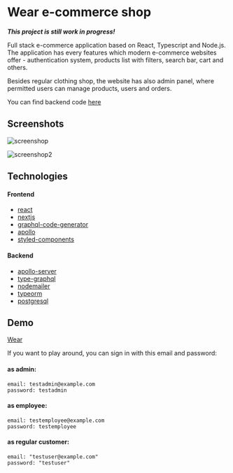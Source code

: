 # Wear e-commerce shop

_**This project is still work in progress!**_

Full stack e-commerce application based on React, Typescript and Node.js. The application has every features which modern e-commerce websites offer - authentication system, products list with filters, search bar, cart and others.

Besides regular clothing shop, the website has also admin panel, where permitted users can manage products, users and orders.

You can find backend code [here](https://github.com/drillprop/wear-server)

## Screenshots

![screenshop](https://user-images.githubusercontent.com/51168865/82324039-40a92000-99d9-11ea-824c-90a870a407e9.png)

![screenshop2](https://user-images.githubusercontent.com/51168865/82324035-3edf5c80-99d9-11ea-9786-5abdcc158617.png)

## Technologies

#### Frontend

- [react](https://reactjs.org/)
- [nextjs](https://nextjs.org/)
- [graphql-code-generator](https://graphql-code-generator.com/)
- [apollo](https://www.apollographql.com/)
- [styled-components](https://www.styled-components.com/)

#### Backend

- [apollo-server](https://www.apollographql.com/)
- [type-graphql](https://typegraphql.com/)
- [nodemailer](https://nodemailer.com/)
- [typeorm](https://typeorm.io/)
- [postgresql](https://www.postgresql.org/)

## Demo

[Wear](https://wear-client.herokuapp.com/)

If you want to play around, you can sign in with this email and password:

#### as admin:

    email: testadmin@example.com
    password: testadmin

#### as employee:

    email: testemployee@example.com
    password: testemployee

#### as regular customer:

    email: "testuser@example.com"
    password: "testuser"
